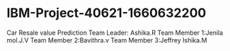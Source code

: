 # IBM-Project-40621-1660632200
Car Resale value Prediction
Team Leader: Ashika.R
Team Member 1:Jenila mol.J.V
Team Member 2:Bavithra.v
Team Member 3:Jeffrey Ishika.M
